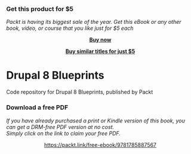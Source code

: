 
### Get this product for $5

<i>Packt is having its biggest sale of the year. Get this eBook or any other book, video, or course that you like just for $5 each</i>


<b><p align='center'>[Buy now](https://packt.link/9781785887567)</p></b>


<b><p align='center'>[Buy similar titles for just $5](https://subscription.packtpub.com/search)</p></b>


# Drupal 8 Blueprints
Code repository for Drupal 8 Blueprints, published by Packt
### Download a free PDF

 <i>If you have already purchased a print or Kindle version of this book, you can get a DRM-free PDF version at no cost.<br>Simply click on the link to claim your free PDF.</i>
<p align="center"> <a href="https://packt.link/free-ebook/9781785887567">https://packt.link/free-ebook/9781785887567 </a> </p>